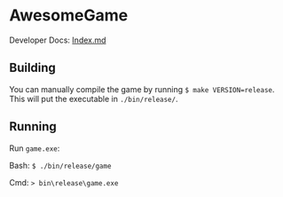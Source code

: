 # AwesomeGame

Developer Docs: [Index.md](./docs/Index.md)

## Building

You can manually compile the game  by running `$ make VERSION=release`. This will put the executable in `./bin/release/`.

## Running

Run `game.exe`:

Bash: `$ ./bin/release/game`

Cmd: `> bin\release\game.exe`
